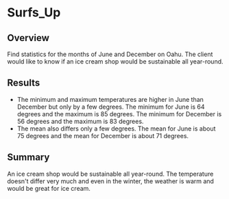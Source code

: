 # Surfs_Up

## Overview
Find statistics for the months of June and December on Oahu. The client would like to know if an ice cream shop would be sustainable all year-round.

## Results
 - The minimum and maximum temperatures are higher in June than December but only by a few degrees. The minimum for June is 64 degrees and the maximum is 85 degrees. The minimum for December is 56 degrees and the maximum is 83 degrees.
 - The mean also differs only a few degrees. The mean for June is about 75 degrees and the mean for December is about 71 degrees.
 
## Summary
An ice cream shop would be sustainable all year-round. The temperature doesn't differ very much and even in the winter, the weather is warm and would be great for ice cream.
